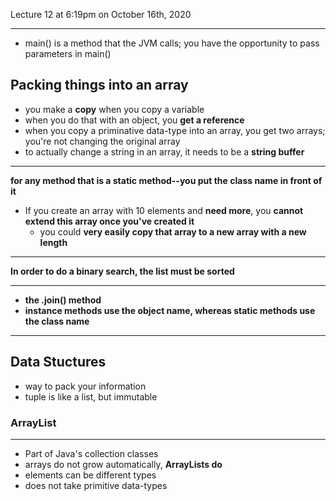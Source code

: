 Lecture 12 at 6:19pm on October 16th, 2020

---

- main() is a method that the JVM calls; you have the opportunity to pass parameters in main()

## Packing things into an array

- you make a **copy** when you copy a variable
- when you do that with an object, you **get a reference**
- when you copy a priminative data-type into an array, you get two arrays; you're not changing the original array
- to actually change a string in an array, it needs to be a **string buffer**

---

**for any method that is a static method--you put the class name in front of it**

- If you create an array with 10 elements and **need more**, you **cannot extend this array once you've created it**
  - you could **very easily copy that array to a new array with a new length**

---

**In order to do a binary search, the list must be sorted**

---

- **the .join() method**
- **instance methods use the object name, whereas static methods use the class name**

---

## Data Stuctures

- way to pack your information
- tuple is like a list, but immutable

### ArrayList

---

- Part of Java's collection classes
- arrays do not grow automatically, **ArrayLists do**
- elements can be different types
- does not take primitive data-types

